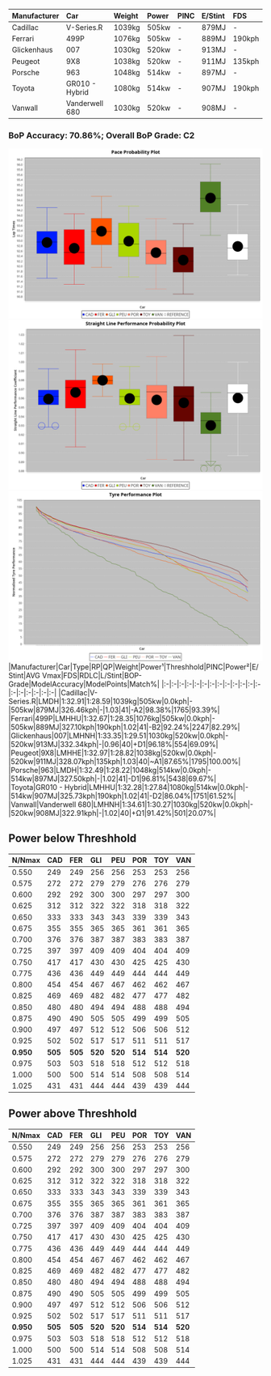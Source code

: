|Manufacturer|Car|Weight|Power|PINC|E/Stint|FDS|
|:-|:-|:-|:-|:-|:-|:-|
|Cadillac|V-Series.R|1039kg|505kw|-|879MJ|-|
|Ferrari|499P|1076kg|505kw|-|889MJ|190kph|
|Glickenhaus|007|1030kg|520kw|-|913MJ|-|
|Peugeot|9X8|1038kg|520kw|-|911MJ|135kph|
|Porsche|963|1048kg|514kw|-|897MJ|-|
|Toyota|GR010 - Hybrid|1080kg|514kw|-|907MJ|190kph|
|Vanwall|Vanderwell 680|1030kg|520kw|-|908MJ|-|

### BoP Accuracy: 70.86%; Overall BoP Grade: C2
![PACECHART](./IMG/OFFICIAL.png)
![STRAIGHTLINEPERFORMANCECHART](./IMG/OFFICIAL_sp.png)
![TYREPERFORMANCECHART](./IMG/OFFICIAL_tw.png)
|Manufacturer|Car|Type|RP|QP|Weight|Power¹|Threshhold|PINC|Power²|E/Stint|AVG Vmax|FDS|RDLC|L/Stint|BOP-Grade|ModelAccuracy|ModelPoints|Match%|
|:-|:-|:-|:-|:-|:-|:-|:-|:-|:-|:-|:-|:-|:-|:-|:-|:-|:-|:-|
|Cadillac|V-Series.R|LMDH|1:32.91|1:28.59|1039kg|505kw|0.0kph|-|505kw|879MJ|326.46kph|-|1.03|41|-A2|98.38%|1765|93.39%|
|Ferrari|499P|LMHHU|1:32.67|1:28.35|1076kg|505kw|0.0kph|-|505kw|889MJ|327.10kph|190kph|1.02|41|-B2|92.24%|2247|82.29%|
|Glickenhaus|007|LMHNH|1:33.35|1:29.51|1030kg|520kw|0.0kph|-|520kw|913MJ|332.34kph|-|0.96|40|+D1|96.18%|554|69.09%|
|Peugeot|9X8|LMHHE|1:32.97|1:28.82|1038kg|520kw|0.0kph|-|520kw|911MJ|328.07kph|135kph|1.03|40|~A1|87.65%|1795|100.00%|
|Porsche|963|LMDH|1:32.49|1:28.22|1048kg|514kw|0.0kph|-|514kw|897MJ|327.50kph|-|1.02|41|-D1|96.81%|5438|69.67%|
|Toyota|GR010 - Hybrid|LMHHU|1:32.28|1:27.84|1080kg|514kw|0.0kph|-|514kw|907MJ|325.73kph|190kph|1.02|41|-D2|86.04%|1751|61.52%|
|Vanwall|Vanderwell 680|LMHNH|1:34.61|1:30.27|1030kg|520kw|0.0kph|-|520kw|908MJ|322.91kph|-|1.02|40|+Ω1|91.42%|501|20.07%|

## Power below Threshhold
|N/Nmax|CAD|FER|GLI|PEU|POR|TOY|VAN|
|:-|:-|:-|:-|:-|:-|:-|:-|
|0.550|249|249|256|256|253|253|256|
|0.575|272|272|279|279|276|276|279|
|0.600|292|292|300|300|297|297|300|
|0.625|312|312|322|322|318|318|322|
|0.650|333|333|343|343|339|339|343|
|0.675|355|355|365|365|361|361|365|
|0.700|376|376|387|387|383|383|387|
|0.725|397|397|409|409|404|404|409|
|0.750|417|417|430|430|425|425|430|
|0.775|436|436|449|449|444|444|449|
|0.800|454|454|467|467|462|462|467|
|0.825|469|469|482|482|477|477|482|
|0.850|480|480|494|494|488|488|494|
|0.875|490|490|505|505|499|499|505|
|0.900|497|497|512|512|506|506|512|
|0.925|502|502|517|517|511|511|517|
|**0.950**|**505**|**505**|**520**|**520**|**514**|**514**|**520**|
|0.975|503|503|518|518|512|512|518|
|1.000|500|500|514|514|508|508|514|
|1.025|431|431|444|444|439|439|444|

## Power above Threshhold
|N/Nmax|CAD|FER|GLI|PEU|POR|TOY|VAN|
|:-|:-|:-|:-|:-|:-|:-|:-|
|0.550|249|249|256|256|253|253|256|
|0.575|272|272|279|279|276|276|279|
|0.600|292|292|300|300|297|297|300|
|0.625|312|312|322|322|318|318|322|
|0.650|333|333|343|343|339|339|343|
|0.675|355|355|365|365|361|361|365|
|0.700|376|376|387|387|383|383|387|
|0.725|397|397|409|409|404|404|409|
|0.750|417|417|430|430|425|425|430|
|0.775|436|436|449|449|444|444|449|
|0.800|454|454|467|467|462|462|467|
|0.825|469|469|482|482|477|477|482|
|0.850|480|480|494|494|488|488|494|
|0.875|490|490|505|505|499|499|505|
|0.900|497|497|512|512|506|506|512|
|0.925|502|502|517|517|511|511|517|
|**0.950**|**505**|**505**|**520**|**520**|**514**|**514**|**520**|
|0.975|503|503|518|518|512|512|518|
|1.000|500|500|514|514|508|508|514|
|1.025|431|431|444|444|439|439|444|
